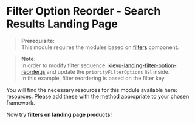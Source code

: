 # Filter Option Reorder - Search Results Landing Page

>**Prerequisite:**  
>This module requires the modules based on [filters](/components/facets) component.  

>**Note:**  
>In order to modify filter sequence, [klevu-landing-filter-option-reorder.js](/modules/filter-option-reorder/landing/resources/assets/js/klevu-landing-filter-option-reorder.js) and update the `priorityFilterOptions` list inside.  
>In this example, filter reordering is based on the filter key.

You will find the necessary resources for this module available here:
[resources](/modules/filter-option-reorder/landing/resources). Please add these with the
method appropriate to your chosen framework. 

Now try **filters on landing page products**!